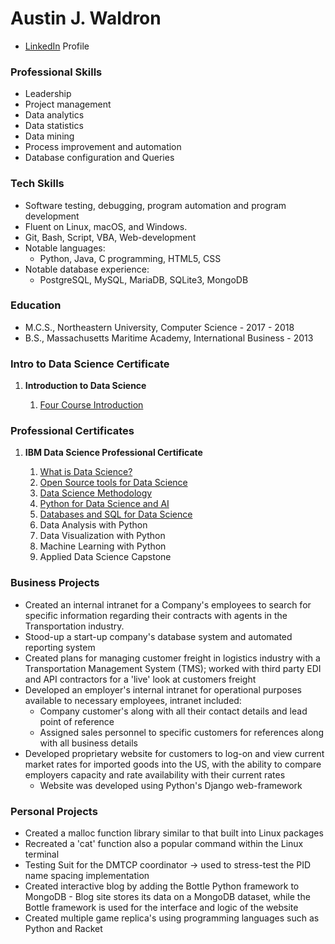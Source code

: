 # Austin J. Waldron

* [LinkedIn](https://www.linkedin.com/in/austin-waldron-ozzycodes) Profile

### Professional Skills

* Leadership
* Project management
* Data analytics
* Data statistics
* Data mining
* Process improvement and automation
* Database configuration and Queries

### Tech Skills

* Software testing, debugging, program automation and program development
* Fluent on Linux, macOS, and Windows.
* Git, Bash, Script, VBA, Web-development
* Notable languages:
  * Python, Java, C programming, HTML5, CSS
* Notable database experience:
  * PostgreSQL, MySQL, MariaDB, SQLite3, MongoDB

### Education

* M.C.S., Northeastern University, Computer Science - 2017 - 2018
* B.S., Massachusetts Maritime Academy, International Business - 2013


### Intro to Data Science Certificate

<ol>
<li><strong>Introduction to Data Science</strong></li>
<ol>
 <a href="https://coursera.org/share/be9f41d402cf2ef9907062fa79b5fd00"><li>Four Course Introduction</li></a>
 </ol>
 </ol>

### Professional Certificates

<ol>
<li><strong>IBM Data Science Professional Certificate</strong></li>
<ol>
<a href="https://coursera.org/share/2ea8dacaa378353be7dc3f8bf9a32924"><li>What is Data Science?</li></a>
<a href="https://coursera.org/share/a247949aa63c5b66952fac4a5cc0dc8d"><li>Open Source tools for Data Science</li></a>
<a href="https://coursera.org/share/4328f2d827862a82320f28230f18cb31"><li>Data Science Methodology</li></a>
<a href="https://coursera.org/share/03103e21ada4c9c12973543de0ffe96d"><li>Python for Data Science and AI</li></a>
<a href="https://coursera.org/share/a434f333384a9eff01fb1e46d9034664"><li>Databases and SQL for Data Science</li></a>
<li>Data Analysis with Python</li>
<li>Data Visualization with Python</li>
<li>Machine Learning with Python</li>
<li>Applied Data Science Capstone</li>
</ol>
</ol>


### Business Projects

* Created an internal intranet for a Company's employees to search for specific information regarding their contracts with agents in the Transportation industry.
* Stood-up a start-up company's database system and automated reporting system
* Created plans for managing customer freight in logistics industry with a Transportation Management System (TMS); worked with third party EDI and API contractors for a 'live' look at customers freight
* Developed an employer's	internal intranet for operational purposes available to necessary employees, intranet included:
  * Company customer's along with all their contact details and lead point of reference
  * Assigned sales personnel to specific customers for references along with all business details
* Developed proprietary website for customers to log-on and view current market rates for imported goods into the US, with the ability to compare employers capacity and rate availability with their current rates
  * Website was developed using Python's Django web-framework

### Personal Projects

* Created a malloc function library similar to that built into Linux packages
* Recreated a 'cat' function also a popular command within the Linux terminal
* Testing Suit for the DMTCP coordinator -> used to stress-test the PID name spacing implementation
* Created interactive blog by adding the Bottle Python framework to MongoDB  - Blog site stores its data on a MongoDB dataset, while the Bottle framework is used for the interface and logic of the website
* Created multiple game replica's using programming languages such as Python and Racket
